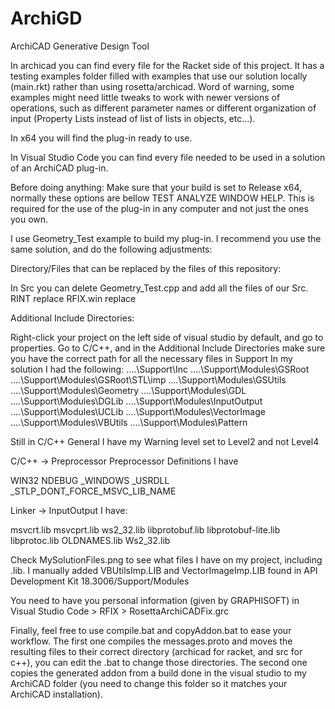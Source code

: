 # ArchiGD
ArchiCAD Generative Design Tool

In archicad you can find every file for the Racket side of this project. It has a testing examples folder filled with examples that use our solution locally (main.rkt) rather than using rosetta/archicad. Word of warning, some examples might need little tweaks to work with newer versions of operations, such as different parameter names or different organization of input (Property Lists instead of list of lists in objects, etc...).

In x64 you will find the plug-in ready to use.

In Visual Studio Code you can find every file needed to be used in a solution of an ArchiCAD plug-in.

Before doing anything:
Make sure that your build is set to Release x64, normally these options are bellow TEST ANALYZE WINDOW HELP. This is required for the use of the plug-in in any computer and not just the ones you own.


I use Geometry_Test example to build my plug-in. I recommend you use the same solution, and do the following adjustments:

Directory/Files that can be replaced by the files of this repository:

In Src you can delete Geometry_Test.cpp and add all the files of our Src.
RINT replace
RFIX.win replace

Additional Include Directories:

Right-click your project on the left side of visual studio by default, and go to properties.
Go to C/C++, and in the Additional Include Directories make sure you have the correct path for all the necessary files in Support
In my solution I had the following:
..\..\Support\Inc
..\..\Support\Modules\GSRoot
..\..\Support\Modules\GSRoot\STL\imp
..\..\Support\Modules\GSUtils
..\..\Support\Modules\Geometry
..\..\Support\Modules\GDL
..\..\Support\Modules\DGLib
..\..\Support\Modules\InputOutput
..\..\Support\Modules\UCLib
..\..\Support\Modules\VectorImage
..\..\Support\Modules\VBUtils
..\..\Support\Modules\Pattern

Still in C/C++ General I have my Warning level set to Level2 and not Level4

C/C++ -> Preprocessor
Preprocessor Definitions I have 

WIN32
NDEBUG
_WINDOWS
_USRDLL
_STLP_DONT_FORCE_MSVC_LIB_NAME

Linker -> InputOutput
I have:

msvcrt.lib
msvcprt.lib
ws2_32.lib
libprotobuf.lib
libprotobuf-lite.lib
libprotoc.lib
OLDNAMES.lib
Ws2_32.lib



Check MySolutionFiles.png to see what files I have on my project, including .lib. I manually added VBUtilsImp.LIB and VectorImageImp.LIB found in API Development Kit 18.3006/Support/Modules

You need to have you personal information (given by GRAPHISOFT) in Visual Studio Code > RFIX > RosettaArchiCADFix.grc


Finally, feel free to use compile.bat and copyAddon.bat to ease your workflow. The first one compiles the messages.proto and moves the resulting files to their correct directory (archicad for racket, and src for c++), you can edit the .bat to change those directories. The second one copies the generated addon from a build done in the visual studio to my ArchiCAD folder (you need to change this folder so it matches your ArchiCAD installation).







